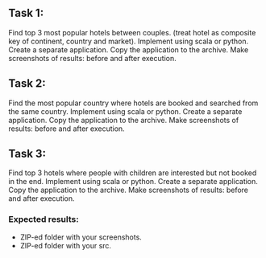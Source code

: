 ## **Task 1**:

Find top 3 most popular hotels between couples. (treat hotel as composite key of continent, country and market). Implement using scala or python. Create a separate application. Copy the application to the archive. Make screenshots of results: before and after execution.

## **Task 2**:

Find the most popular country where hotels are booked and searched from the same country. Implement using scala or python. Create a separate application. Copy the application to the archive. Make screenshots of results: before and after execution.

## **Task 3**:

Find top 3 hotels where people with children are interested but not booked in the end. Implement using scala or python. Create a separate application. Copy the application to the archive. Make screenshots of results: before and after execution.

### Expected results:

- ZIP-ed folder with your screenshots.
- ZIP-ed folder with your src.
